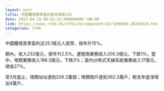 ```yaml
---
layout: post
title: 中國鐵塔首季盈利按年增長15%
date: 2023-04-19 09:42:23.000000000 +08:00
link: https://news.rthk.hk/rthk/ch/component/k2/1696869-20230419.htm
categories: rthk
---
```


中國鐵塔首季盈利近25.1億元人民幣，按年升15%。

期內，收入232億元，按年升2.5%。運營商業務收入205.3億元，下跌1%，當中，塔類業務收入188.3億元，下跌3%；室內分佈式天線系統業務收入17億元，增長27%。

至3月底止，塔類站址達到206.2萬個；塔類租戶達到362.3萬戶，較去年底淨增加4萬戶。
